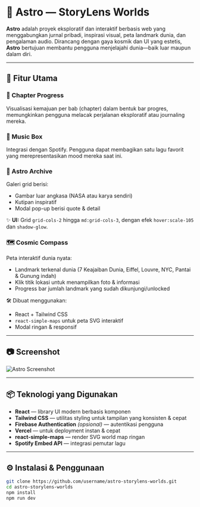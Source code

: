 # 🌌 Astro — StoryLens Worlds

**Astro** adalah proyek eksploratif dan interaktif berbasis web yang menggabungkan jurnal pribadi, inspirasi visual, peta landmark dunia, dan pengalaman audio. Dirancang dengan gaya kosmik dan UI yang estetis, **Astro** bertujuan membantu pengguna menjelajahi dunia—baik luar maupun dalam diri.

---

## 🚀 Fitur Utama

### 📖 Chapter Progress
Visualisasi kemajuan per bab (chapter) dalam bentuk bar progres, memungkinkan pengguna melacak perjalanan eksploratif atau journaling mereka.

### 🎵 Music Box
Integrasi dengan Spotify. Pengguna dapat membagikan satu lagu favorit yang merepresentasikan mood mereka saat ini.

### 🔭 Astro Archive
Galeri grid berisi:
- Gambar luar angkasa (NASA atau karya sendiri)
- Kutipan inspiratif
- Modal pop-up berisi quote & detail

✨ **UI:** Grid `grid-cols-2` hingga `md:grid-cols-3`, dengan efek `hover:scale-105` dan `shadow-glow`.

### 🗺️ Cosmic Compass
Peta interaktif dunia nyata:
- Landmark terkenal dunia (7 Keajaiban Dunia, Eiffel, Louvre, NYC, Pantai & Gunung indah)
- Klik titik lokasi untuk menampilkan foto & informasi
- Progress bar jumlah landmark yang sudah dikunjungi/unlocked

🛠️ Dibuat menggunakan:
- React + Tailwind CSS  
- `react-simple-maps` untuk peta SVG interaktif  
- Modal ringan & responsif

---

## 📷 Screenshot

![Astro Screenshot](./public/screenshot.png)

---

## 📦 Teknologi yang Digunakan

- **React** — library UI modern berbasis komponen
- **Tailwind CSS** — utilitas styling untuk tampilan yang konsisten & cepat
- **Firebase Authentication** *(opsional)* — autentikasi pengguna
- **Vercel** — untuk deployment instan & cepat
- **react-simple-maps** — render SVG world map ringan
- **Spotify Embed API** — integrasi pemutar lagu

---

## ⚙️ Instalasi & Penggunaan

```bash
git clone https://github.com/username/astro-storylens-worlds.git
cd astro-storylens-worlds
npm install
npm run dev
